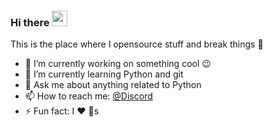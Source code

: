 ### Hi there <a href="https://www.gautamkrishnar.com/"><img src="https://media.giphy.com/media/hvRJCLFzcasrR4ia7z/giphy.gif" width="25px"></a>
This is the place where I opensource stuff and break things :rofl:

- 🔭 I’m currently working on something cool :wink:
- 🌱 I’m currently learning Python and git
- 💬 Ask me about anything related to Python
- 📫 How to reach me: [@Discord](ok)
- ⚡ Fun fact: I :heart: :dog:s
